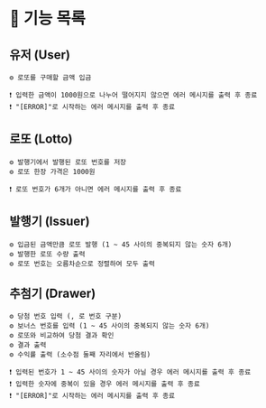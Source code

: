# 📄 기능 목록

## 유저 (User)

    ⚙ 로또를 구매할 금액 입금

    ❗ 입력한 금액이 1000원으로 나누어 떨어지지 않으면 에러 메시지를 출력 후 종료
    ❗ "[ERROR]"로 시작하는 에러 메시지를 출력 후 종료

## 로또 (Lotto)

    ⚙ 발행기에서 발행된 로또 번호를 저장
    ⚙ 로또 한장 가격은 1000원

    ❗ 로또 번호가 6개가 아니면 에러 메시지를 출력 후 종료

## 발행기 (Issuer)

    ⚙ 입금된 금액만큼 로또 발행 (1 ~ 45 사이의 중복되지 않는 숫자 6개)
    ⚙ 발행한 로또 수량 출력
    ⚙ 로또 번호는 오름차순으로 정렬하여 모두 출력

## 추첨기 (Drawer)

    ⚙ 당첨 번호 입력 (, 로 번호 구분)
    ⚙ 보너스 번호를 입력 (1 ~ 45 사이의 중복되지 않는 숫자 6개)
    ⚙ 로또와 비교하여 당첨 결과 확인
    ⚙ 결과 출력
    ⚙ 수익률 출력 (소수점 둘째 자리에서 반올림)

    ❗ 입력된 번호가 1 ~ 45 사이의 숫자가 아닐 경우 에러 메시지를 출력 후 종료
    ❗ 입력한 숫자에 중복이 있을 경우 에러 메시지를 출력 후 종료
    ❗ "[ERROR]"로 시작하는 에러 메시지를 출력 후 종료
